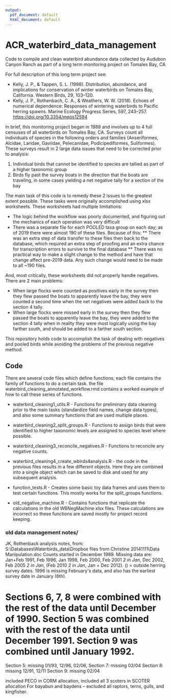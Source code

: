 ```yaml
---
output:
  pdf_document: default
  html_document: default
---
```

# ACR_waterbird_data_management  
Code to compile and clean waterbird abundance data collected by Audubon Canyon Ranch as part of a long term monitoring project on Tomales Bay, CA  


For full description of this long term project see:  
  + Kelly, J. P., & Tappen, S. L. (1998). Distribution, abundance, and implications for conservation of winter waterbirds on Tomales Bay, California. Western Birds, 29, 103–120.  
  + Kelly, J. P., Rothenbach, C. A., & Weathers, W. W. (2018). Echoes of numerical dependence: Responses of wintering waterbirds to Pacific herring spawns. Marine Ecology Progress Series, 597, 243–257. https://doi.org/10.3354/meps12594  
  

In brief, this monitoring project began in 1989 and involves up to 4 full censuses of all waterbirds on Tomales Bay, CA. Surveys count all individuals of species in the following orders and families (Anseriformes, Alcidae, Laridae, Gaviidae, Pelecanidae, Podicipediformes, Suliformes). These surveys result in 2 large data issues that need to be corrected prior to analysis:  
  1. Individual birds that cannot be identified to species are tallied as part of a higher taxonomic group  
  2. Birds fly past the survey boats in the direction that the boats are traveling, in some cases yielding a net negative tally for a section of the bay  

The main task of this code is to remedy these 2 issues to the greatest extent possible. These tasks were originally accomplished using xlsx worksheets. These worksheets had multiple limitations:
* The logic behind the workflow was poorly documented, and figuring out the mechanics of each operation was very difficult
* There was a separate file for each POOLED taxa group on each day; as of 2019 there were almost 190 of these files. Because of this:
** There was an extra step of data transfer to these files then back to the database, which required an extra step of proofing and an extra chance for transcription errors to survive to the final database
** There was no practical way to make a slight change to the method and have that change affect pre-2019 data. Any such change would need to be made to all ~190 files. 

And, most critically, these worksheets did not properly handle negatives. There are 2 main problems:
* When large flocks were counted as positives early in the survey then they flew passed the boats to apparently leave the bay, they were counted a second time when the net negatives were added back to the section 4 tally.
* When large flocks were missed early in the survey then they flew passed the boats to apparently leave the bay, they were added to the section 4 tally when in reality they were most logically using the bay farther south, and should be added to a farther south section.

This repository holds code to accomplish the task of dealing with negatives and pooled birds while avoiding the problems of the previous negative method.

## Code    

There are several code files which define functions; each file contains the family of functions to do a certain task. the file waterbird_cleaning_annotated_workflow.rmd contains a worked example of how to call these series of functions.

* waterbird_cleaning1_utils.R - Functions for preliminary data cleaning prior to the main tasks (standardize field names, change data types), and also some summary functions that are used multiple places. 

* waterbird_cleaning2_split_groups.R - Functions to assign birds that were identified to higher taxonomic levels are assigned to species level where possible.

* waterbird_cleaning3_reconcile_negatives.R - Functions to reconcile any negative counts.  

* waterbird_cleaning4_create_wbirds4analysis.R - the code in the previous files results in a few different objects. Here they are combined into a single object which can be saved to disk and used for any subsequent analysis.   

* function_tests.R - Creates some basic toy data frames and uses them to test certain functions. This mostly works for the split_groups functions.

* old_negative_machine.R - Contains functions that replicate the calculations in the old WBNegMachine xlsx files. These calculations are incorrect so these functions are saved mostly for project record keeping.




### old data management notes/

JK, Rothenback analysis notes, from: S:\Databases\Waterbirds_data\Dropbox files from Christine 20141111\Data Manipulation.doc
Counts started in December 1989. Missing data are: Jan+Feb 1991, Feb 1996, Jan 1998, Feb 2000, Feb 2001 *2 in Jan*, Dec 2002, Feb 2005 *2 in Jan*, (Feb 2010 *2 in Jan*, Jan + Dec 2012). () = outside herring survey dates. 1996 is missing February's data, and also has the earliest survey date in January (6th).
# Sections 6, 7, 8 were combined with the rest of the data until December of 1990. Section 5 was combined with the rest of the data until December 1991. Section 9 was combined until January 1992. 
Section 5: missing 01/93, 12/96, 02/06, 
Section 7: missing 02/04
Section 8: missing 12/91, 12/11
Section 9: missing 02/04

included PECO in CORM allocation, included all 3 scoters in SCOTER allocation
For bayabun and baydens – excluded all raptors, terns, gulls, and kingfisher.


